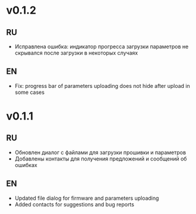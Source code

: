 
# v0.1.2

## RU
* Исправлена ошибка: индикатор прогресса загрузки параметров не скрывался после загрузки в некоторых случаях

## EN
* Fix: progress bar of parameters uploading does not hide after upload in some cases

# v0.1.1

## RU
* Обновлен диалог с файлами для загрузки прошивки и параметров
* Добавлены контакты для получения предложений и сообщений об ошибках

## EN
* Updated file dialog for firmware and parameters uploading
* Added contacts for suggestions and bug reports